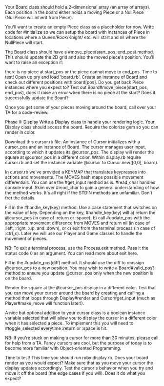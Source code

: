 Your Board class should hold a 2-dimensional array (an array of arrays). Each position in the board either holds a moving Piece or a NullPiece (NullPiece will inherit from Piece).

You'll want to create an empty Piece class as a placeholder for now. Write code for #initialize so we can setup the board with instances of Piece in locations where a Queen/Rook/Knight/ etc. will start and nil where the NullPiece will start.

The Board class should have a #move_piece(start_pos, end_pos) method. This should update the 2D grid and also the moved piece's position. You'll want to raise an exception if:

there is no piece at start_pos or
the piece cannot move to end_pos.
Time to test! Open up pry and load 'board.rb'. Create an instance of Board and check out different positions with board[pos]. Do you get back Piece instances where you expect to? Test out Board#move_piece(start_pos, end_pos), does it raise an error when there is no piece at the start? Does it successfully update the Board?

Once you get some of your pieces moving around the board, call over your TA for a code-review.

Phase II: Display
Write a Display class to handle your rendering logic. Your Display class should access the board. Require the colorize gem so you can render in color.

Download this cursor.rb file. An instance of Cursor initializes with a cursor_pos and an instance of Board. The cursor manages user input, according to which it updates its @cursor_pos. The display will render the square at @cursor_pos in a different color. Within display.rb require cursor.rb and set the instance variable @cursor to Cursor.new([0,0], board).

In cursor.rb we've provided a KEYMAP that translates keypresses into actions and movements. The MOVES hash maps possible movement differentials. You can use the #get_input method as is. #read_char handles console input. Skim over #read_char to gain a general understanding of how the method works. It's all right if the STDIN methods are unfamiliar. Don't fret the details.

Fill in the #handle_key(key) method. Use a case statement that switches on the value of key. Depending on the key, #handle_key(key) will a) return the @cursor_pos (in case of :return or :space), b) call #update_pos with the appropriate movement difference from MOVES and return nil (in case of :left, :right, :up, and :down), or c) exit from the terminal process (in case of :ctrl_c). Later we will use our Player and Game classes to handle the movement of pieces.

NB: To exit a terminal process, use the Process.exit method. Pass it the status code 0 as an argument. You can read more about exit here.

Fill in the #update_pos(diff) method. It should use the diff to reassign @cursor_pos to a new position. You may wish to write a Board#valid_pos? method to ensure you update @cursor_pos only when the new position is on the board.

Render the square at the @cursor_pos display in a different color. Test that you can move your cursor around the board by creating and calling a method that loops through Display#render and Cursor#get_input (much as Player#make_move will function later!).

A nice but optional addition to your cursor class is a boolean instance variable selected that will allow you to display the cursor in a different color when it has selected a piece. To implement this you will need to #toggle_selected everytime :return or :space is hit.

NB: If you're stuck on making a cursor for more than 30 minutes, please call for help from a TA. Fancy cursors are cool, but the purpose of today is to become more familiar with Object-oriented Programming.

Time to test! This time you should run ruby display.rb. Does your board render as you would expect? Make sure that as you move your cursor the display updates accordingly. Test the cursor's behavior when you try and move it off the board (the edge cases if you will). Does it do what you expect?
